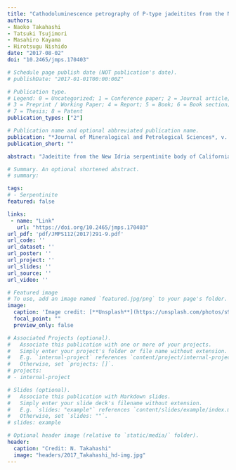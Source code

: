 ```yaml
---
title: "Cathodoluminescence petrography of P-type jadeitites from the New Idria serpentinite body, California"
authors:
- Naoko Takahashi
- Tatsuki Tsujimori
- Masahiro Kayama
- Hirotsugu Nishido
date: "2017-08-02"
doi: "10.2465/jmps.170403"

# Schedule page publish date (NOT publication's date).
# publishDate: "2017-01-01T00:00:00Z"

# Publication type.
# Legend: 0 = Uncategorized; 1 = Conference paper; 2 = Journal article;
# 3 = Preprint / Working Paper; 4 = Report; 5 = Book; 6 = Book section;
# 7 = Thesis; 8 = Patent
publication_types: ["2"]

# Publication name and optional abbreviated publication name.
publication: "*Journal of Mineralogical and Petrological Sciences*, v. 112, no. 5, p. 291-299, doi:10.2465/jmps.170403"
publication_short: ""

abstract: "Jadeitite from the New Idria serpentinite body of California is a fluid precipitation-to-metasomatic product. Optical cathodoluminescence (CL) microscopy of the jadeitite revealed that vein–filling ‘pure’ jadeites (mostly 97–99.9 mol% jadeite) exhibit bright luminescence, whereas ‘impure’ jadeites (mostly 75–95 mol% jadeite) in pale-greenish matrix show dark luminescence. The ‘pure’ jadeites in the veins are composed of mixtures of red, blue and dull blue CL–colored domains, showing growth textures (oscillatory bands). The ‘impure’ jadeites in the pale-greenish matrix with dark luminescence have a higher augite component (up to 5.37 wt% FeO), implying that the CL property is due to significant amount of Fe2+ to act as a quencher. CL spectra of the blue CL-colored domains of the vein–filling ‘pure’ jadeite have a doublet broad emission peak centered at ∼320 and ∼360 nm in the ultraviolet (UV) to blue region. In the red CL-colored domains, a broad asymmetric emission peak at ∼700 nm is also recognized together with the doublet UV–blue emission peak. Comparing monochromatic CL images in the UV–blue (300–400 nm) and red (650–750 nm) emission regions with X-ray elemental maps, luminescence centers contributing the UV–blue and red CL emission peaks were assigned. The red emission peak of the ‘pure’ jadeite with subtle augite component would be attributed to lattice defects related to Ca2+, Fe2+ (or Fe3+) and Mg2+ deficiency and/or excess centers in M1 or M2 sites. Alternatively, transition metal ions (Mn2+ and Fe3+) or rare earth elements in the M1 and M2 sites as impurity centers, might contribute to the red emission peak. As the UV–blue emissions correlate with Al3+ content, i.e. purity of jadeite component, they might be related to Na+ and/or Al3+ defect centers."

# Summary. An optional shortened abstract.
# summary: 

tags: 
# - Serpentinite
featured: false

links:
 - name: "Link"
   url: "https://doi.org/10.2465/jmps.170403"
url_pdf: 'pdf/JMPS112(2017)291-9.pdf'
url_code: ''
url_dataset: ''
url_poster: ''
url_project: ''
url_slides: ''
url_source: ''
url_video: ''

# Featured image
# To use, add an image named `featured.jpg/png` to your page's folder. 
image: 
  caption: 'Image credit: [**Unsplash**](https://unsplash.com/photos/s9CC2SKySJM)'
  focal_point: ""
  preview_only: false

# Associated Projects (optional).
#   Associate this publication with one or more of your projects.
#   Simply enter your project's folder or file name without extension.
#   E.g. `internal-project` references `content/project/internal-project/index.md`.
#   Otherwise, set `projects: []`.
# projects:
# - internal-project

# Slides (optional).
#   Associate this publication with Markdown slides.
#   Simply enter your slide deck's filename without extension.
#   E.g. `slides: "example"` references `content/slides/example/index.md`.
#   Otherwise, set `slides: ""`.
# slides: example

# Optional header image (relative to `static/media/` folder).
header:
  caption: "Credit: N. Takahashi"
  image: "headers/2017_Takahashi_hd-img.jpg"
---
```

